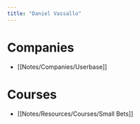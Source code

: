 ```yaml
---
title: "Daniel Vassallo"
---
```

# Companies
- [[Notes/Companies/Userbase]]

# Courses
- [[Notes/Resources/Courses/Small Bets]]